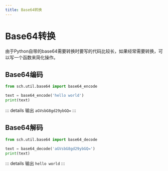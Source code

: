```yaml
---
title: Base64转换
---
```

# Base64转换
由于Python自带的base64需要转换时要写的代码比较长，如果经常需要转换，可以写一个函数来简化操作。
## Base64编码
```python
from sch.util.base64 import base64_encode

text = base64_encode('hello world')
print(text)
```
::: details 输出
`aGVsbG8gd29ybGQ=`
:::
## Base64解码
```python
from sch.util.base64 import base64_decode

text = base64_decode('aGVsbG8gd29ybGQ=')
print(text)
```
::: details 输出
`hello world`
:::